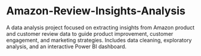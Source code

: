 # Amazon-Review-Insights-Analysis
A data analysis project focused on extracting insights from Amazon product and customer review data to guide product improvement, customer engagement, and marketing strategies. Includes data cleaning, exploratory analysis, and an interactive Power BI dashboard.

